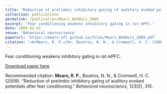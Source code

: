 ```yaml
---
title: "Reduction of prelimbic inhibitory gating of auditory evoked potentials after fear conditioning."
collection: publications
permalink: /publication/Mears_BehNsci_2009
excerpt: 'Fear conditioning weakens inhibitory gating in rat mPFC.'
date: 2009-02-01
venue: 'Behavioral neuroscience'
paperurl: 'https://mears-ufl.github.io/files/Mears_BehNsci_2009.pdf'
citation: '<b>Mears, R. P.</b>, Boutros, N. N., & Cromwell, H. C. (2009). &quot;Reduction of prelimbic inhibitory gating of auditory evoked potentials after fear conditioning.&quot; <i>Behavioral neuroscience</i>, 123(2), 315.'
---
```

Fear conditioning weakens inhibitory gating in rat mPFC.

[Download paper here](https://mears-ufl.github.io/files/Mears_BehNsci_2009.pdf)

Recommended citation: <b>Mears, R. P.</b>, Boutros, N. N., & Cromwell, H. C. (2009). &quot;Reduction of prelimbic inhibitory gating of auditory evoked potentials after fear conditioning.&quot; <i>Behavioral neuroscience</i>, 123(2), 315.